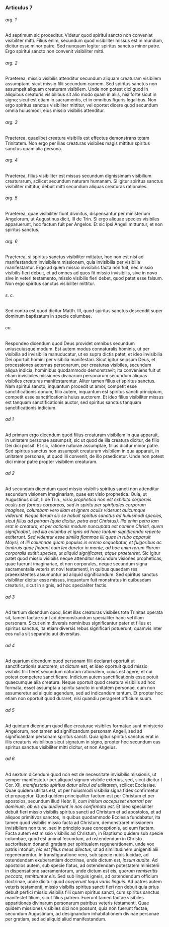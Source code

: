 ### Articulus 7

###### arg. 1
Ad septimum sic proceditur. Videtur quod spiritui sancto non conveniat visibiliter mitti. Filius enim, secundum quod visibiliter missus est in mundum, dicitur esse minor patre. Sed nunquam legitur spiritus sanctus minor patre. Ergo spiritui sancto non convenit visibiliter mitti.

###### arg. 2
Praeterea, missio visibilis attenditur secundum aliquam creaturam visibilem assumptam, sicut missio filii secundum carnem. Sed spiritus sanctus non assumpsit aliquam creaturam visibilem. Unde non potest dici quod in aliquibus creaturis visibilibus sit alio modo quam in aliis, nisi forte sicut in signo; sicut est etiam in sacramentis, et in omnibus figuris legalibus. Non ergo spiritus sanctus visibiliter mittitur, vel oportet dicere quod secundum omnia huiusmodi, eius missio visibilis attenditur.

###### arg. 3
Praeterea, quaelibet creatura visibilis est effectus demonstrans totam Trinitatem. Non ergo per illas creaturas visibiles magis mittitur spiritus sanctus quam alia persona.

###### arg. 4
Praeterea, filius visibiliter est missus secundum dignissimam visibilium creaturarum, scilicet secundum naturam humanam. Si igitur spiritus sanctus visibiliter mittitur, debuit mitti secundum aliquas creaturas rationales.

###### arg. 5
Praeterea, quae visibiliter fiunt divinitus, dispensantur per ministerium Angelorum, ut Augustinus dicit, III de Trin. Si ergo aliquae species visibiles apparuerunt, hoc factum fuit per Angelos. Et sic ipsi Angeli mittuntur, et non spiritus sanctus.

###### arg. 6
Praeterea, si spiritus sanctus visibiliter mittatur, hoc non est nisi ad manifestandum invisibilem missionem, quia invisibilia per visibilia manifestantur. Ergo ad quem missio invisibilis facta non fuit, nec missio visibilis fieri debuit, et ad omnes ad quos fit missio invisibilis, sive in novo sive in veteri testamento, missio visibilis fieri debet, quod patet esse falsum. Non ergo spiritus sanctus visibiliter mittitur.

###### s. c.
Sed contra est quod dicitur Matth. III, quod spiritus sanctus descendit super dominum baptizatum in specie columbae.

###### co.
Respondeo dicendum quod Deus providet omnibus secundum uniuscuiusque modum. Est autem modus connaturalis hominis, ut per visibilia ad invisibilia manuducatur, ut ex supra dictis patet, et ideo invisibilia Dei oportuit homini per visibilia manifestari. Sicut igitur seipsum Deus, et processiones aeternas personarum, per creaturas visibiles, secundum aliqua indicia, hominibus quodammodo demonstravit; ita conveniens fuit ut etiam invisibiles missiones divinarum personarum secundum aliquas visibiles creaturas manifestarentur. Aliter tamen filius et spiritus sanctus. Nam spiritui sancto, inquantum procedit ut amor, competit esse sanctificationis donum, filio autem, inquantum est spiritus sancti principium, competit esse sanctificationis huius auctorem. Et ideo filius visibiliter missus est tanquam sanctificationis auctor, sed spiritus sanctus tanquam sanctificationis indicium.

###### ad 1
Ad primum ergo dicendum quod filius creaturam visibilem in qua apparuit, in unitatem personae assumpsit, sic ut quod de illa creatura dicitur, de filio Dei dici possit. Et sic, ratione naturae assumptae, filius dicitur minor patre. Sed spiritus sanctus non assumpsit creaturam visibilem in qua apparuit, in unitatem personae, ut quod illi convenit, de illo praedicetur. Unde non potest dici minor patre propter visibilem creaturam.

###### ad 2
Ad secundum dicendum quod missio visibilis spiritus sancti non attenditur secundum visionem imaginariam, quae est visio prophetica. Quia, ut Augustinus dicit, II de Trin., *visio prophetica non est exhibita corporeis oculis per formas corporeas, sed in spiritu per spirituales corporum imagines, columbam vero illam et ignem oculis viderunt quicumque viderunt. Neque iterum sic se habuit spiritus sanctus ad huiusmodi species, sicut filius ad petram (quia dicitur, petra erat Christus). Illa enim petra iam erat in creatura, et per actionis modum nuncupata est nomine Christi, quem significabat, sed illa columba et ignis ad haec tantum significanda repente extiterunt. Sed videntur esse similia flammae illi quae in rubo apparuit Moysi, et illi columnae quam populus in eremo sequebatur, et fulgoribus ac tonitruis quae fiebant cum lex daretur in monte, ad hoc enim rerum illarum corporalis extitit species, ut aliquid significaret, atque praeteriret*. Sic igitur patet quod missio visibilis neque attenditur secundum visiones propheticas, quae fuerunt imaginariae, et non corporales, neque secundum signa sacramentalia veteris et novi testamenti, in quibus quaedam res praeexistentes assumuntur ad aliquid significandum. Sed spiritus sanctus visibiliter dicitur esse missus, inquantum fuit monstratus in quibusdam creaturis, sicut in signis, ad hoc specialiter factis.

###### ad 3
Ad tertium dicendum quod, licet illas creaturas visibiles tota Trinitas operata sit, tamen factae sunt ad demonstrandum specialiter hanc vel illam personam. Sicut enim diversis nominibus significantur pater et filius et spiritus sanctus, ita etiam diversis rebus significari potuerunt; quamvis inter eos nulla sit separatio aut diversitas.

###### ad 4
Ad quartum dicendum quod personam filii declarari oportuit ut sanctificationis auctorem, ut dictum est, et ideo oportuit quod missio visibilis filii fieret secundum naturam rationalem, cuius est agere, et cui potest competere sanctificare. Indicium autem sanctificationis esse potuit quaecumque alia creatura. Neque oportuit quod creatura visibilis ad hoc formata, esset assumpta a spiritu sancto in unitatem personae, cum non assumeretur ad aliquid agendum, sed ad indicandum tantum. Et propter hoc etiam non oportuit quod duraret, nisi quandiu perageret officium suum.

###### ad 5
Ad quintum dicendum quod illae creaturae visibiles formatae sunt ministerio Angelorum, non tamen ad significandum personam Angeli, sed ad significandam personam spiritus sancti. Quia igitur spiritus sanctus erat in illis creaturis visibilibus sicut signatum in signo, propter hoc secundum eas spiritus sanctus visibiliter mitti dicitur, et non Angelus.

###### ad 6
Ad sextum dicendum quod non est de necessitate invisibilis missionis, ut semper manifestetur per aliquod signum visibile exterius, sed, sicut dicitur I Cor. XII, *manifestatio spiritus datur alicui ad utilitatem*, scilicet Ecclesiae. Quae quidem utilitas est, ut per huiusmodi visibilia signa fides confirmetur et propagetur. Quod quidem principaliter factum est per Christum et per apostolos, secundum illud Hebr. II, *cum initium accepisset enarrari per dominum, ab eis qui audierunt in nos confirmata est*. Et ideo specialiter debuit fieri missio visibilis spiritus sancti ad Christum et ad apostolos, et ad aliquos primitivos sanctos, in quibus quodammodo Ecclesia fundabatur, ita tamen quod visibilis missio facta ad Christum, demonstraret missionem invisibilem non tunc, sed in principio suae conceptionis, ad eum factam. Facta autem est missio visibilis ad Christum, in Baptismo quidem sub specie columbae, quod est animal fecundum, ad ostendendum in Christo auctoritatem donandi gratiam per spiritualem regenerationem, unde vox patris intonuit, *hic est filius meus dilectus*, ut ad similitudinem unigeniti alii regenerarentur. In transfiguratione vero, sub specie nubis lucidae, ad ostendendam exuberantiam doctrinae, unde dictum est, *ipsum audite*. Ad apostolos autem, sub specie flatus, ad ostendendam potestatem ministerii in dispensatione sacramentorum, unde dictum est eis, *quorum remiseritis peccata, remittuntur eis*. Sed sub linguis igneis, ad ostendendum officium doctrinae, unde dicitur quod *coeperunt loqui variis linguis*. Ad patres autem veteris testamenti, missio visibilis spiritus sancti fieri non debuit quia prius debuit perfici missio visibilis filii quam spiritus sancti, cum spiritus sanctus manifestet filium, sicut filius patrem. Fuerunt tamen factae visibiles apparitiones divinarum personarum patribus veteris testamenti. Quae quidem missiones visibiles dici non possunt, quia non fuerunt factae, secundum Augustinum, ad designandum inhabitationem divinae personae per gratiam, sed ad aliquid aliud manifestandum.

